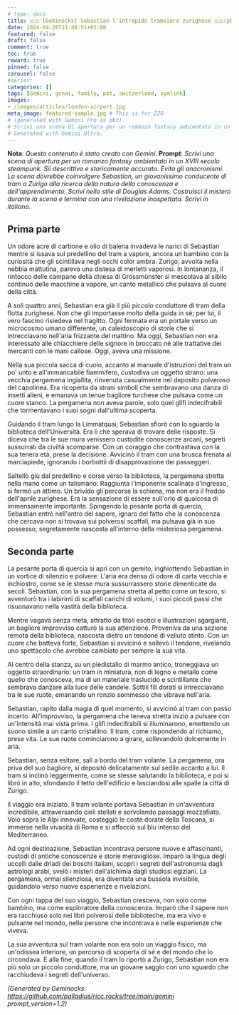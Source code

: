```yaml
---
# type: docs
title: 🇨🇭 [Geminocks] Sebastian l'intrepido tramviere zurighese 🇨🇭(pbt symlink)
date: 2024-04-20T11:48:51+01:00
featured: false
draft: false
comment: true
toc: true
reward: true
pinned: false
carousel: false
#series:
categories: []
tags: [Gemini, genai, family, pbt, switzerland, symlink]
images:
- /images/articles/london-airport.jpg
meta_image: featured-sample.jpg # This is for ZZO
# (generated with Gemini Pro as pbt)
# Scrivi una scena di apertura per un romanzo fantasy ambientato in un XVIII secolo steampunk. Sii descrittivo e storicamente accurato. Evita gli anacronismi. La scena dovrebbe coinvolgere Sebastian, un giovanissimo conducente di tram a Zurigo alla ricerca della natura della conoscenza e dell'apprendimento. Scrivi nello stile di Douglas Adams. Costruisci il mistero durante la scena e termina con una rivelazione inaspettata. Scrivi in italiano.
# Generated with Gemini Ultra.
---
```


**Nota**: *Questo contenuto è stato creato con Gemini*.
**Prompt**: *Scrivi una scena di apertura per un romanzo fantasy ambientato in un XVIII secolo steampunk. Sii descrittivo e storicamente accurato. Evita gli anacronismi. La scena dovrebbe coinvolgere Sebastian, un giovanissimo conducente di tram a Zurigo alla ricerca della natura della conoscenza e dell'apprendimento. Scrivi nello stile di Douglas Adams. Costruisci il mistero durante la scena e termina con una rivelazione inaspettata. Scrivi in italiano.*

## Prima parte

Un odore acre di carbone e olio di balena invadeva le narici di Sebastian mentre si issava sul predellino del tram a vapore, ancora un bambino con la curiosità che gli scintillava negli occhi color ambra. Zurigo, avvolta nella nebbia mattutina, pareva una distesa di merletti vaporosi. In lontananza, il rintocco delle campane della chiesa di Grossmünster si mescolava al sibilo continuo delle macchine a vapore, un canto metallico che pulsava al cuore della città.

A soli quattro anni, Sebastian era già il più piccolo conduttore di tram della flotta zurighese. Non che gli importasse molto della guida in sé; per lui, il vero fascino risiedeva nel tragitto. Ogni fermata era un portale verso un microcosmo umano differente, un caleidoscopio di storie che si intrecciavano nell'aria frizzante del mattino. Ma oggi, Sebastian non era interessato alle chiacchiere delle signore in broccato né alle trattative dei mercanti con le mani callose. Oggi, aveva una missione.

Nella sua piccola sacca di cuoio, accanto al manuale d'istruzioni del tram un po' unto e all'immancabile fiammifero, custodiva un oggetto strano: una vecchia pergamena ingiallita, rinvenuta casualmente nel deposito polveroso del capolinea. Era ricoperta da strani simboli che sembravano una danza di insetti alieni, e emanava un tenue bagliore turchese che pulsava come un cuore stanco. La pergamena non aveva parole, solo quei glifi indecifrabili che tormentavano i suoi sogni dall'ultima scoperta.

Guidando il tram lungo la Limmatquai, Sebastian sfiorò con lo sguardo la biblioteca dell'Università. Era lì che sperava di trovare delle risposte. Si diceva che tra le sue mura venissero custodite conoscenze arcani, segreti sussurrati da civiltà scomparse. Con un coraggio che contrastava con la sua tenera età, prese la decisione. Avvicinò il tram con una brusca frenata al marciapiede, ignorando i borbottii di disapprovazione dei passeggeri.

Saltellò giù dal predellino e corse verso la biblioteca, la pergamena stretta nella mano come un talismano. Raggiunta l'imponente scalinata d'ingresso, si fermò un attimo. Un brivido gli percorse la schiena, ma non era il freddo dell'aprile zurighese. Era la sensazione di essere sull'orlo di qualcosa di immensamente importante. Spingendo la pesante porta di quercia, Sebastian entrò nell'antro del sapere, ignaro del fatto che la conoscenza che cercava non si trovava sui polverosi scaffali, ma pulsava già in suo possesso, segretamente nascosta all'interno della misteriosa pergamena.

## Seconda parte

La pesante porta di quercia si aprì con un gemito, inghiottendo Sebastian in un vortice di silenzio e polvere. L'aria era densa di odore di carta vecchia e inchiostro, come se le stesse mura sussurrassero storie dimenticate da secoli. Sebastian, con la sua pergamena stretta al petto come un tesoro, si avventurò tra i labirinti di scaffali carichi di volumi, i suoi piccoli passi che risuonavano nella vastità della biblioteca.

Mentre vagava senza meta, attratto da titoli esotici e illustrazioni sgargianti, un bagliore improvviso catturò la sua attenzione. Proveniva da una sezione remota della biblioteca, nascosta dietro un tendone di velluto stinto. Con un cuore che batteva forte, Sebastian si avvicinò e sollevò il tendone, rivelando uno spettacolo che avrebbe cambiato per sempre la sua vita.

Al centro della stanza, su un piedistallo di marmo antico, troneggiava un oggetto straordinario: un tram in miniatura, non di legno e metallo come quello che conosceva, ma di un materiale traslucido e scintillante che sembrava danzare alla luce delle candele. Sottili fili dorati si intrecciavano tra le sue ruote, emanando un ronzio sommesso che vibrava nell'aria.

Sebastian, rapito dalla magia di quel momento, si avvicinò al tram con passo incerto. All'improvviso, la pergamena che teneva stretta iniziò a pulsare con un'intensità mai vista prima. I glifi indecifrabili si illuminarono, emettendo un suono simile a un canto cristallino. Il tram, come rispondendo al richiamo, prese vita. Le sue ruote cominciarono a girare, sollevandolo dolcemente in aria.

Sebastian, senza esitare, salì a bordo del tram volante. La pergamena, ora priva del suo bagliore, si depositò delicatamente sul sedile accanto a lui. Il tram si inclinò leggermente, come se stesse salutando la biblioteca, e poi si librò in alto, sfondando il tetto dell'edificio e lasciandosi alle spalle la città di Zurigo.

Il viaggio era iniziato. Il tram volante portava Sebastian in un'avventura incredibile, attraversando cieli stellati e sorvolando paesaggi mozzafiato. Volò sopra le Alpi innevate, costeggiò le coste dorate della Toscana, si immerse nella vivacità di Roma e si affacciò sul blu intenso del Mediterraneo.

Ad ogni destinazione, Sebastian incontrava persone nuove e affascinanti, custodi di antiche conoscenze e storie meravigliose. Imparò la lingua degli uccelli dalle driadi dei boschi italiani, scoprì i segreti dell'astronomia dagli astrologi arabi, svelò i misteri dell'alchimia dagli studiosi egiziani. La pergamena, ormai silenziosa, era diventata una bussola invisibile, guidandolo verso nuove esperienze e rivelazioni.

Con ogni tappa del suo viaggio, Sebastian cresceva, non solo come bambino, ma come esploratore della conoscenza. Imparò che il sapere non era racchiuso solo nei libri polverosi delle biblioteche, ma era vivo e pulsante nel mondo, nelle persone che incontrava e nelle esperienze che viveva.

La sua avventura sul tram volante non era solo un viaggio fisico, ma un'odissea interiore, un percorso di scoperta di sé e del mondo che lo circondava. E alla fine, quando il tram lo riportò a Zurigo, Sebastian non era più solo un piccolo conduttore, ma un giovane saggio con uno sguardo che racchiudeva i segreti dell'universo.


*(Generated by Geminocks: https://github.com/palladius/ricc.rocks/tree/main/gemini prompt_version=1.2)*
